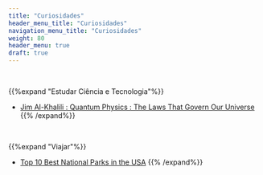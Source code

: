 ```yaml
---
title: "Curiosidades"
header_menu_title: "Curiosidades"
navigation_menu_title: "Curiosidades"
weight: 80
header_menu: true
draft: true
---
```


</br>

{{%expand "Estudar Ciência e Tecnologia"%}}
- [Jim Al-Khalili : Quantum Physics : The Laws That Govern Our Universe](https://youtu.be/K5Po5R-1rgY)
{{% /expand%}}

</br>

{{%expand "Viajar"%}}
- [Top 10 Best National Parks in the USA](https://morethanjustparks.com/best-national-parks-usa/)
{{% /expand%}}
